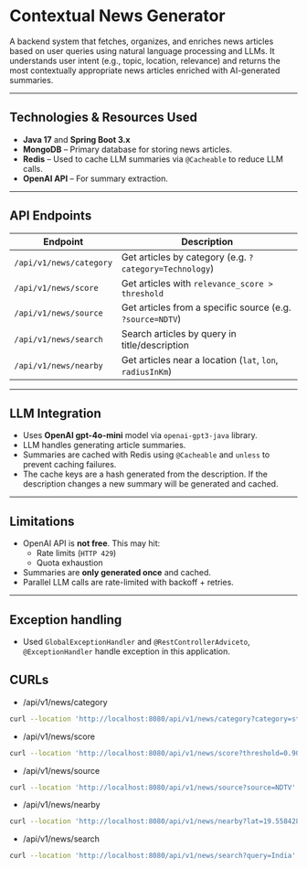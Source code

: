 # Contextual News Generator

A backend system that fetches, organizes, and enriches news articles based on user queries using natural language processing and LLMs. It understands user intent (e.g., topic, location, relevance) and returns the most contextually appropriate news articles enriched with AI-generated summaries.

---

##  Technologies & Resources Used

- **Java 17** and **Spring Boot 3.x**
- **MongoDB** – Primary database for storing news articles.
- **Redis** – Used to cache LLM summaries via `@Cacheable` to reduce LLM calls.
- **OpenAI API** – For summary extraction.

---

##  API Endpoints

| Endpoint                | Description                                               |
|-------------------------|-----------------------------------------------------------|
| `/api/v1/news/category` | Get articles by category (e.g. `?category=Technology`)    |
| `/api/v1/news/score`    | Get articles with `relevance_score > threshold`           |
| `/api/v1/news/source`   | Get articles from a specific source (e.g. `?source=NDTV`) |
| `/api/v1/news/search`   | Search articles by query in title/description             |
| `/api/v1/news/nearby`   | Get articles near a location (`lat`, `lon`, `radiusInKm`) |

---

##  LLM Integration

- Uses **OpenAI gpt-4o-mini** model via `openai-gpt3-java` library.
- LLM handles generating article summaries.
- Summaries are cached with Redis using `@Cacheable` and `unless` to prevent caching failures.
- The cache keys are a hash generated from the description. If the description
  changes a new summary will be generated and cached.

---

##  Limitations

- OpenAI API is **not free**. This may hit:
    - Rate limits (`HTTP 429`)
    - Quota exhaustion
- Summaries are **only generated once** and cached.
- Parallel LLM calls are rate-limited with backoff + retries.

---

## Exception handling

- Used `GlobalExceptionHandler` and `@RestControllerAdviceto`, ` @ExceptionHandler` handle exception in this
  application.


## CURLs

- /api/v1/news/category
```bash
curl --location 'http://localhost:8080/api/v1/news/category?category=startup'
```
- /api/v1/news/score
```bash
curl --location 'http://localhost:8080/api/v1/news/score?threshold=0.90'
```
- /api/v1/news/source
```bash
curl --location 'http://localhost:8080/api/v1/news/source?source=NDTV'
```
- /api/v1/news/nearby
```bash
curl --location 'http://localhost:8080/api/v1/news/nearby?lat=19.558428&lon=75.569521&radiusInKm=100'
```
- /api/v1/news/search
```bash
curl --location 'http://localhost:8080/api/v1/news/search?query=India'
```
